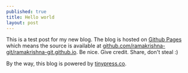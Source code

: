 ```yaml
---
published: true
title: Hello world
layout: post
---
```

This is a test post for my new blog. The blog is hosted on [Github Pages](http://pages.github.com/) which means the source is available at [github.com/ramakrishna-git/ramakrishna-git.github.io](http://github.com/ramakrishna-git/ramakrishna-git.github.io). Be nice. Give credit. Share, don't steal :)

By the way, this blog is powered by [tinypress.co](https://tinypress.co).